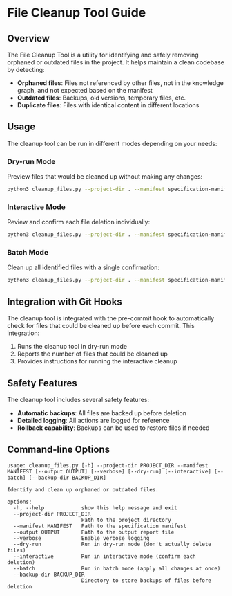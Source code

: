 # File Cleanup Tool Guide

## Overview

The File Cleanup Tool is a utility for identifying and safely removing orphaned or outdated files in the project. It helps maintain a clean codebase by detecting:

- **Orphaned files**: Files not referenced by other files, not in the knowledge graph, and not expected based on the manifest
- **Outdated files**: Backups, old versions, temporary files, etc.
- **Duplicate files**: Files with identical content in different locations

## Usage

The cleanup tool can be run in different modes depending on your needs:

### Dry-run Mode

Preview files that would be cleaned up without making any changes:

```bash
python3 cleanup_files.py --project-dir . --manifest specification-manifest.json --dry-run
```

### Interactive Mode

Review and confirm each file deletion individually:

```bash
python3 cleanup_files.py --project-dir . --manifest specification-manifest.json --interactive
```

### Batch Mode

Clean up all identified files with a single confirmation:

```bash
python3 cleanup_files.py --project-dir . --manifest specification-manifest.json --batch
```

## Integration with Git Hooks

The cleanup tool is integrated with the pre-commit hook to automatically check for files that could be cleaned up before each commit. This integration:

1. Runs the cleanup tool in dry-run mode
2. Reports the number of files that could be cleaned up
3. Provides instructions for running the interactive cleanup

## Safety Features

The cleanup tool includes several safety features:

- **Automatic backups**: All files are backed up before deletion
- **Detailed logging**: All actions are logged for reference
- **Rollback capability**: Backups can be used to restore files if needed

## Command-line Options

```
usage: cleanup_files.py [-h] --project-dir PROJECT_DIR --manifest MANIFEST [--output OUTPUT] [--verbose] [--dry-run] [--interactive] [--batch] [--backup-dir BACKUP_DIR]

Identify and clean up orphaned or outdated files.

options:
  -h, --help            show this help message and exit
  --project-dir PROJECT_DIR
                        Path to the project directory
  --manifest MANIFEST   Path to the specification manifest
  --output OUTPUT       Path to the output report file
  --verbose             Enable verbose logging
  --dry-run             Run in dry-run mode (don't actually delete files)
  --interactive         Run in interactive mode (confirm each deletion)
  --batch               Run in batch mode (apply all changes at once)
  --backup-dir BACKUP_DIR
                        Directory to store backups of files before deletion